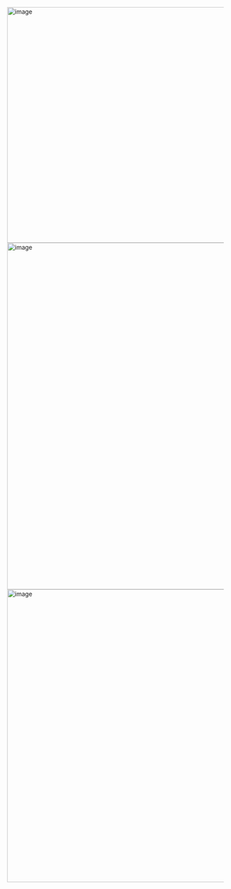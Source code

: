 <img width="548" alt="image" src="https://github.com/user-attachments/assets/adc6986e-e7ca-4e8d-ae5a-3d2588e50367" />
<img width="806" alt="image" src="https://github.com/user-attachments/assets/36c4da3e-dd2e-40de-98e8-9bad4267f671" />
<img width="681" alt="image" src="https://github.com/user-attachments/assets/fef4f91c-e152-4e79-b4f8-e1064e8f49da" />
